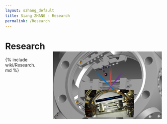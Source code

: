 ```yaml
---
layout: szhang_default 
title: Siang ZHANG - Research
permalink: /Research
---
```


# Research <img src="/static/images/loadion.png" width="350px" style="position:relative;z-index:99;float:right;padding-left:50px"/>

{% include wiki/Research.md %}
